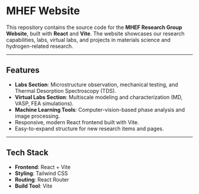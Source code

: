# MHEF Website

This repository contains the source code for the **MHEF Research Group Website**, built with **React** and **Vite**. The website showcases our research capabilities, labs, virtual labs, and projects in materials science and hydrogen-related research.

---

## Features

- **Labs Section**: Microstructure observation, mechanical testing, and Thermal Desorption Spectroscopy (TDS).  
- **Virtual Labs Section**: Multiscale modeling and characterization (MD, VASP, FEA simulations).  
- **Machine Learning Tools**: Computer-vision-based phase analysis and image processing.  
- Responsive, modern React frontend built with Vite.  
- Easy-to-expand structure for new research items and pages.

---

## Tech Stack

- **Frontend**: React + Vite  
- **Styling**: Tailwind CSS  
- **Routing**: React Router  
- **Build Tool**: Vite  


